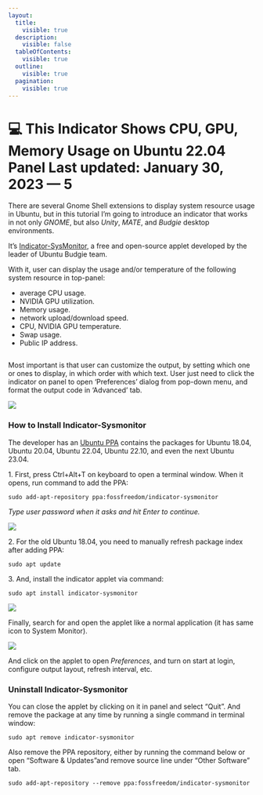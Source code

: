 ```yaml
---
layout:
  title:
    visible: true
  description:
    visible: false
  tableOfContents:
    visible: true
  outline:
    visible: true
  pagination:
    visible: true
---
```


# 💻 This Indicator Shows CPU, GPU, Memory Usage on Ubuntu 22.04 Panel Last updated: January 30, 2023 — 5

There are several Gnome Shell extensions to display system resource usage in Ubuntu, but in this tutorial I’m going to introduce an indicator that works in not only _GNOME_, but also _Unity_, _MATE_, and _Budgie_ desktop environments.

It’s [Indicator-SysMonitor](https://github.com/fossfreedom/indicator-sysmonitor), a free and open-source applet developed by the leader of Ubuntu Budgie team.

With it, user can display the usage and/or temperature of the following system resource in top-panel:

* average CPU usage.
* NVIDIA GPU utilization.
* Memory usage.
* network upload/download speed.
* CPU, NVIDIA GPU temperature.
* Swap usage.
* Public IP address.

[<img src="https://ubuntuhandbook.org/wp-content/uploads/2023/01/indicator-sysmonitor.webp" alt="" data-size="original">](https://ubuntuhandbook.org/wp-content/uploads/2023/01/indicator-sysmonitor.webp)

Most important is that user can customize the output, by setting which one or ones to display, in which order with which text. User just need to click the indicator on panel to open ‘Preferences’ dialog from pop-down menu, and format the output code in ‘Advanced’ tab.

[![](https://ubuntuhandbook.org/wp-content/uploads/2023/01/edit-indi-sysmonitor.webp)](https://ubuntuhandbook.org/wp-content/uploads/2023/01/edit-indi-sysmonitor.webp)

### How to Install Indicator-Sysmonitor

The developer has an [Ubuntu PPA](https://launchpad.net/\~fossfreedom/+archive/ubuntu/indicator-sysmonitor) contains the packages for Ubuntu 18.04, Ubuntu 20.04, Ubuntu 22.04, Ubuntu 22.10, and even the next Ubuntu 23.04.

1\. First, press Ctrl+Alt+T on keyboard to open a terminal window. When it opens, run command to add the PPA:

```
sudo add-apt-repository ppa:fossfreedom/indicator-sysmonitor
```

_Type user password when it asks and hit Enter to continue._

[![](https://ubuntuhandbook.org/wp-content/uploads/2023/01/indicator-sysmonitor-ppa-600x210.webp)](https://ubuntuhandbook.org/wp-content/uploads/2023/01/indicator-sysmonitor-ppa.webp)

2\. For the old Ubuntu 18.04, you need to manually refresh package index after adding PPA:

```
sudo apt update
```

3\. And, install the indicator applet via command:

```
sudo apt install indicator-sysmonitor
```

[![](https://ubuntuhandbook.org/wp-content/uploads/2023/01/apt-indicator-sysmonitor-600x217.webp)](https://ubuntuhandbook.org/wp-content/uploads/2023/01/apt-indicator-sysmonitor.webp)

Finally, search for and open the applet like a normal application (it has same icon to System Monitor).

[![](https://ubuntuhandbook.org/wp-content/uploads/2023/01/open-indicator-sysmonitor.webp)](https://ubuntuhandbook.org/wp-content/uploads/2023/01/open-indicator-sysmonitor.webp)

And click on the applet to open _Preferences_, and turn on start at login, configure output layout, refresh interval, etc.

### Uninstall Indicator-Sysmonitor

You can close the applet by clicking on it in panel and select “Quit”. And remove the package at any time by running a single command in terminal window:

```
sudo apt remove indicator-sysmonitor
```

Also remove the PPA repository, either by running the command below or open “Software & Updates”and remove source line under “Other Software” tab.

```
sudo add-apt-repository --remove ppa:fossfreedom/indicator-sysmonitor
```
